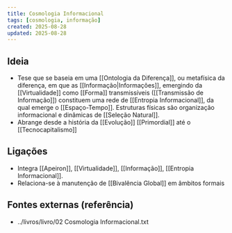 ```yaml
---
title: Cosmologia Informacional
tags: [cosmologia, informação]
created: 2025-08-28
updated: 2025-08-28
---
```


## Ideia
- Tese que se baseia em uma [[Ontologia da Diferença]], ou metafísica da diferença, em que as [[Informação|Informações]], emergindo da [[Virtualidade]] como [[Forma]] transmissíveis ([[Transmissão de Informação]]) constituem uma rede de [[Entropia Informacional]], da qual emerge o [[Espaço-Tempo]]. Estruturas físicas são organização informacional e dinâmicas de [[Seleção Natural]].
- Abrange desde a história da [[Evolução]] [[Primordial]] até o [[Tecnocapitalismo]]

## Ligações
- Integra [[Apeiron]], [[Virtualidade]], [[Informação]], [[Entropia Informacional]].
- Relaciona-se à manutenção de [[Bivalência Global]] em âmbitos formais

## Fontes externas (referência)
- ../livros/livro/02 Cosmologia Informacional.txt

